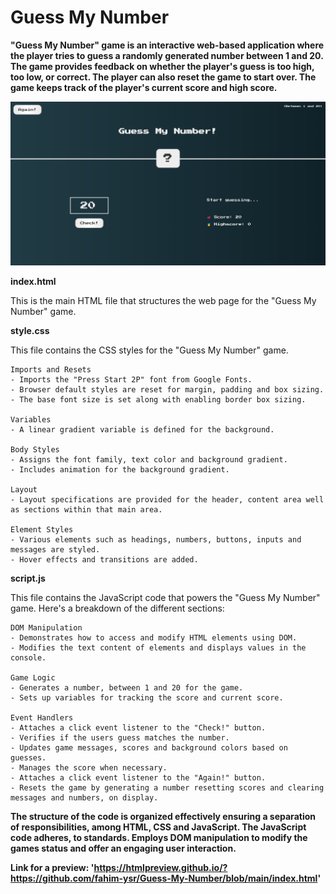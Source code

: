 # Guess My Number

**"Guess My Number" game is an interactive web-based application where the player tries to guess a randomly generated number between 1 and 20. The game provides feedback on whether the player's guess is too high, too low, or correct. The player can also reset the game to start over. The game keeps track of the player's current score and high score.**


<!DOCTYPE html>
<html lang="en">
  <body>
      <img src="demo.png" alt="Playing dice" />
  </body>
</html>

**index.html**

This is the main HTML file that structures the web page for the "Guess My Number" game.

**style.css**

This file contains the CSS styles for the "Guess My Number" game.

    Imports and Resets
    - Imports the "Press Start 2P" font from Google Fonts.
    - Browser default styles are reset for margin, padding and box sizing.
    - The base font size is set along with enabling border box sizing.

    Variables
    - A linear gradient variable is defined for the background.

    Body Styles
    - Assigns the font family, text color and background gradient.
    - Includes animation for the background gradient.

    Layout
    - Layout specifications are provided for the header, content area well as sections within that main area.

    Element Styles
    - Various elements such as headings, numbers, buttons, inputs and messages are styled.
    - Hover effects and transitions are added.

**script.js**

This file contains the JavaScript code that powers the "Guess My Number" game. Here's a breakdown of the different sections:

    DOM Manipulation
    - Demonstrates how to access and modify HTML elements using DOM.
    - Modifies the text content of elements and displays values in the console.

    Game Logic
    - Generates a number, between 1 and 20 for the game.
    - Sets up variables for tracking the score and current score.

    Event Handlers
    - Attaches a click event listener to the "Check!" button.
    - Verifies if the users guess matches the number.
    - Updates game messages, scores and background colors based on guesses.
    - Manages the score when necessary.
    - Attaches a click event listener to the "Again!" button.
    - Resets the game by generating a number resetting scores and clearing messages and numbers, on display.

**The structure of the code is organized effectively ensuring a separation of responsibilities, among HTML, CSS and JavaScript. The JavaScript code adheres, to standards. Employs DOM manipulation to modify the games status and offer an engaging user interaction.**

**Link for a preview: 'https://htmlpreview.github.io/?https://github.com/fahim-ysr/Guess-My-Number/blob/main/index.html'**
